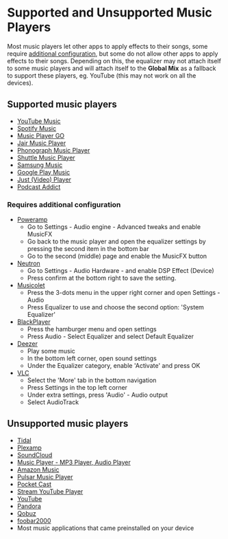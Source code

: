 # Supported and Unsupported Music Players

Most music players let other apps to apply effects to their songs, some require [additional configuration](supported-and-unsupported-music-players/#requires-additional-configuration), but some do not allow other apps to apply effects to their songs.
Depending on this, the equalizer may not attach itself to some music players and will attach itself to the __Global Mix__ as a fallback to support these players, eg. YouTube (this may not work on all the devices).


## Supported music players

* [YouTube Music](https://play.google.com/store/apps/details?id=com.google.android.apps.youtube.music)
* [Spotify Music](https://play.google.com/store/apps/details?id=com.spotify.music)
* [Music Player GO](https://play.google.com/store/apps/details?id=com.iven.musicplayergo)
* [Jair Music Player](https://play.google.com/store/apps/details?id=aj.jair.music)
* [Phonograph Music Player](https://play.google.com/store/apps/details?id=com.kabouzeid.gramophone)
* [Shuttle Music Player](https://play.google.com/store/apps/details?id=another.music.player)
* [Samsung Music](https://play.google.com/store/apps/details?id=com.sec.android.app.music)
* [Google Play Music](https://play.google.com/store/apps/details?id=com.google.android.music)
* [Just (Video) Player](https://play.google.com/store/apps/details?id=com.brouken.player)
* [Podcast Addict](https://play.google.com/store/apps/details?id=com.bambuna.podcastaddict)


### Requires additional configuration

* [Poweramp](https://play.google.com/store/apps/details?id=com.maxmpz.audioplayer)
    - Go to Settings - Audio engine - Advanced tweaks and enable MusicFX
    - Go back to the music player and open the equalizer settings by pressing the second item in the bottom bar
    - Go to the second (middle) page and enable the MusicFX button
* [Neutron](https://play.google.com/store/apps/details?id=com.neutroncode.mp)
    - Go to Settings - Audio Hardware - and enable DSP Effect (Device)
    - Press confirm at the bottom right to save the setting.
* [Musicolet](https://play.google.com/store/apps/details?id=in.krosbits.musicolet)
    - Press the 3-dots menu in the upper right corner and open Settings - Audio
    - Press Equalizer to use and choose the second option: 'System Equalizer' 
* [BlackPlayer](https://play.google.com/store/apps/details?id=com.musicplayer.blackplayerfree)
    - Press the hamburger menu and open settings
    - Press Audio - Select Equalizer and select Default Equalizer
* [Deezer](https://play.google.com/store/apps/details?id=deezer.android.app)
    - Play some music
    - In the bottom left corner, open sound settings
    - Under the Equalizer category, enable 'Activate' and press OK
* [VLC](https://play.google.com/store/apps/details?id=org.videolan.vlc)
    - Select the 'More' tab in the bottom navigation
    - Press Settings in the top left corner
    - Under extra settings, press 'Audio' - Audio output
    - Select AudioTrack


## Unsupported music players
* [Tidal](https://play.google.com/store/apps/details?id=com.aspiro.tidal)
* [Plexamp](https://play.google.com/store/apps/details?id=tv.plex.labs.plexamp)
* [SoundCloud](https://play.google.com/store/apps/details?id=com.soundcloud.android)
* [Music Player - MP3 Player, Audio Player](https://play.google.com/store/apps/details?id=musicplayer.musicapps.music.mp3player)
* [Amazon Music](https://play.google.com/store/apps/details?id=com.amazon.mp3)
* [Pulsar Music Player](https://play.google.com/store/apps/details?id=com.rhmsoft.pulsar)
* [Pocket Cast](https://play.google.com/store/apps/details?id=au.com.shiftyjelly.pocketcasts)
* [Stream YouTube Player](https://play.google.com/store/apps/details?id=com.djit.apps.stream)
* [YouTube](https://play.google.com/store/apps/details?id=com.google.android.youtube)
* [Pandora](https://play.google.com/store/apps/details?id=com.pandora.android)
* [Qobuz](https://play.google.com/store/apps/details?id=com.qobuz.music)
* [foobar2000](https://play.google.com/store/apps/details?id=com.foobar2000.foobar2000)
* Most music applications that came preinstalled on your device